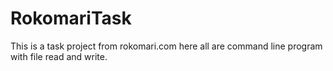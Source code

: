 # RokomariTask
This is a task project from rokomari.com here all are command line program with file read and write. 
